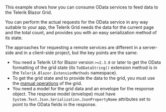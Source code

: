 This example shows how you can consume OData services to feed data to the Telerik Blazor Grid.

You can perform the actual requests for the OData service in any way suitable to your app, the Telerik Grid needs the data for the current page and the total count, and provides you with an easy serialization method of its state.

The approaches for requesting a remote services are different in a server-side and in a client-side project, but the key points are the same:

* You need a Telerik UI for Blazor version `>=2.3.0` or later to get the OData formatting of the grid state (its `ToODataString()` extension method is in the `Telerik.Blazor.ExtensionMethods` namespace).
* To get the grid state and to provide the data to the grid, you must use the [manual operations](https://docs.telerik.com/blazor-ui/components/grid/manual-operations) of the grid.
* You need a model for the grid data and an envelope for the response object. The response model (envelope) must have `System.Text.Json.Serialization.JsonPropertyName` attributes set to point to the OData fields in the response.